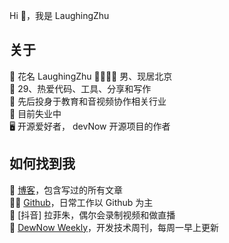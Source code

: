 Hi 👋，我是 LaughingZhu

## 关于

📛 花名  LaughingZhu
👨‍👩‍👦‍👦 男、现居北京  
🤲 29、热爱代码、工具、分享和写作  
💼 先后投身于教育和音视频协作相关行业  
🏡 目前失业中  
🖥️ 开源爱好者， devNow 开源项目的作者

## 如何找到我

📡 [博客](https://laughingzhu.cn/)，包含写过的所有文章  
👨‍💻 [Github](https://github.com/LaughingZhu)，日常工作以 Github 为主  
🎥 [抖音] 拉菲朱，偶尔会录制视频和做直播  
📅 [DewNow Weekly](https://devnow.laughingzhu.cn/)，开发技术周刊，每周一早上更新

